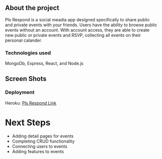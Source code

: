 ## About the project

Pls Respond is a social meadia app designed specifically to share public and private events with your friends. Users have the ability to browse public events without an account. With account access, they are able to create new public or private events and RSVP, collecting all events on their personal calander. 

### Technologies used

MongoDb, Express, React, and Node.js

## Screen Shots



### Deployment

Heroku: [Pls Respond Link](https://pls-respond.herokuapp.com/ "Pls Respond Heroku App")

<!-- # Screenshots -->
# Next Steps
* Adding detail pages for events
* Completing CRUD functionality
* Connecting users to events
* Adding features to events